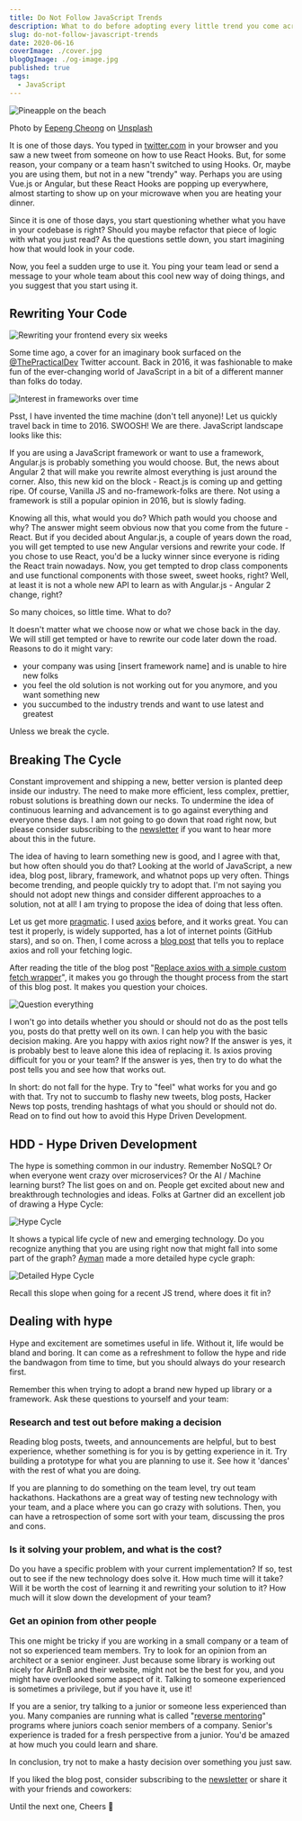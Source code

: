```yaml
---
title: Do Not Follow JavaScript Trends
description: What to do before adopting every little trend you come across
slug: do-not-follow-javascript-trends
date: 2020-06-16
coverImage: ./cover.jpg
blogOgImage: ./og-image.jpg
published: true
tags:
  - JavaScript
---
```


![Pineapple on the beach](./cover.jpg)

<div class="photo-caption">
Photo by <a href="https://unsplash.com/@eepeng?utm_source=unsplash&utm_medium=referral&utm_content=creditCopyText">Eepeng Cheong</a> on <a href="https://unsplash.com/s/photos/trends?utm_source=unsplash&utm_medium=referral&utm_content=creditCopyText">Unsplash</a>
</div>

It is one of those days. You typed in [twitter.com](https://twitter.com/) in
your browser and you saw a new tweet from someone on how to use React Hooks.
But, for some reason, your company or a team hasn't switched to using Hooks.
Or, maybe you are using them, but not in a new "trendy" way. Perhaps you are
using Vue.js or Angular, but these React Hooks are popping up everywhere, almost
starting to show up on your microwave when you are heating your dinner.

Since it is one of those days, you start questioning whether what you have in
your codebase is right? Should you maybe refactor that piece of logic with what
you just read? As the questions settle down, you start imagining how that would
look in your code.

Now, you feel a sudden urge to use it. You ping your team lead or send a
message to your whole team about this cool new way of doing things, and you
suggest that you start using it.

## Rewriting Your Code

![Rewriting your frontend every six weeks](./rewriting-frontend.jpg)

Some time ago, a cover for an imaginary book surfaced on the [@ThePracticalDev](https://twitter.com/ThePracticalDev/status/715623065078644738/photo/1) Twitter account.
Back in 2016, it was fashionable to make fun of the ever-changing world of
JavaScript in a bit of a different manner than folks do today.

![Interest in frameworks over time](./framework-interest.png)

Psst, I have invented the time machine (don't tell anyone)! Let us quickly travel
back in time to 2016. SWOOSH! We are there. JavaScript landscape looks like this:

If you are using a JavaScript framework or want to use a framework,
Angular.js is probably something you would choose. But, the news about
Angular 2 that will make you rewrite almost everything is just around the
corner. Also, this new kid on the block - React.js is coming up and getting ripe.
Of course, Vanilla JS and no-framework-folks are there. Not using a framework
is still a popular opinion in 2016, but is slowly fading.

Knowing all this, what would you do? Which path would you choose and why? The
answer might seem obvious now that you come from the future - React. But if you
decided about Angular.js, a couple of years down the road, you will get tempted to use new
Angular versions and rewrite your code. If you chose to use React, you'd be a lucky
winner since everyone is riding the React train nowadays. Now, you
get tempted to drop class components and use functional components with those
sweet, sweet hooks, right? Well, at least it is not a whole new API to learn as
with Angular.js - Angular 2 change, right?

So many choices, so little time. What to do?

It doesn't matter what we choose now or what we chose back in the day.
We will still get tempted or have to rewrite our code later down the road.
Reasons to do it might vary:

- your company was using [insert framework name] and is unable to hire new folks
- you feel the old solution is not working out for you anymore, and you want something new
- you succumbed to the industry trends and want to use latest and greatest

Unless we break the cycle.

## Breaking The Cycle

Constant improvement and shipping a new, better version is planted deep inside
our industry. The need to make more efficient, less complex, prettier, robust
solutions is breathing down our necks. To undermine the idea of continuous
learning and advancement is to go against everything and everyone these days.
I am not going to go down that road right now, but please consider subscribing
to the [newsletter](/newsletter) if you want to hear more about this in the
future.

The idea of having to learn something new is good, and I agree with that, but how
often should you do that? Looking at the world of JavaScript, a new idea, blog
post, library, framework, and whatnot pops up very often. Things become
trending, and people quickly try to adopt that. I'm not saying you should not
adopt new things and consider different approaches to a solution, not at all! I
am trying to propose the idea of doing that less often.

Let us get more [pragmatic](/). I used
[axios](https://github.com/axios/axios) before, and it works great. You can
test it properly, is widely supported, has a lot of internet points
(GitHub stars), and so on. Then, I come across a
[blog post](https://kentcdodds.com/blog/replace-axios-with-a-simple-custom-fetch-wrapper)
that tells you to replace axios and roll your fetching logic.

After reading the title of the blog post
"[Replace axios with a simple custom fetch wrapper](https://kentcdodds.com/blog/replace-axios-with-a-simple-custom-fetch-wrapper)", it makes you go through the thought process from the start of this blog post.
It makes you question your choices.

![Question everything](./question-everything.jpg)

I won't go into details whether you should or should not do as the post tells
you, posts do that pretty well on its own. I can help you with the basic
decision making. Are you happy with axios right now? If the answer is yes, it
is probably best to leave alone this idea of replacing it. Is axios proving
difficult for you or your team? If the answer is yes, then try to do what the
post tells you and see how that works out.

In short: do not fall for the hype. Try to "feel" what works for you and go
with that. Try not to succumb to flashy new tweets, blog posts, Hacker News top
posts, trending hashtags of what you should or should not do. Read on to find
out how to avoid this Hype Driven Development.

## HDD - Hype Driven Development

The hype is something common in our industry. Remember NoSQL? Or when everyone
went crazy over microservices? Or the AI / Machine learning burst? The list
goes on and on. People get excited about new and breakthrough technologies and
ideas. Folks at Gartner did an excellent job of drawing a Hype Cycle:

![Hype Cycle](./hype-cycle.jpg)

It shows a typical life cycle of new and emerging technology. Do you recognize
anything that you are using right now that might fall into some part of the
graph? [Ayman](https://medium.com/@aymanarif/the-hype-cycle-bdbb1adec14)
made a more detailed hype cycle graph:

![Detailed Hype Cycle](./detailed-hype-cycle.png)

Recall this slope when going for a recent JS trend, where does it fit in?

## Dealing with hype

Hype and excitement are sometimes useful in life. Without it, life would be bland
and boring. It can come as a refreshment to follow the hype and ride the
bandwagon from time to time, but you should always do your research first.

Remember this when trying to adopt a brand new hyped up library or a framework.
Ask these questions to yourself and your team:

### Research and test out before making a decision

Reading blog posts, tweets, and announcements are helpful, but to best
experience, whether something is for you is by getting experience in it. Try
building a prototype for what you are planning to use it. See how it 'dances'
with the rest of what you are doing.

If you are planning to do something on the team level, try out team hackathons.
Hackathons are a great way of testing new technology with your team, and a
place where you can go crazy with solutions. Then, you can have a retrospection
of some sort with your team, discussing the pros and cons.

### Is it solving your problem, and what is the cost?

Do you have a specific problem with your current implementation? If so, test out
to see if the new technology does solve it. How much time will it take? Will it
be worth the cost of learning it and rewriting your solution to it? How much will it slow
down the development of your team?

### Get an opinion from other people

This one might be tricky if you are working in a small company or a team of
not so experienced team members. Try to look for an opinion from an architect or a
senior engineer. Just because some library is working out nicely for AirBnB and
their website, might not be the best for you, and you might have overlooked
some aspect of it. Talking to someone experienced is sometimes a privilege, but
if you have it, use it!

If you are a senior, try talking to a junior or someone less experienced
than you. Many companies are running what is called
"[reverse mentoring](https://www.mindtools.com/pages/article/reverse-mentoring.htm)"
programs where juniors coach senior members of a company. Senior's
experience is traded for a fresh perspective from a junior. You'd be amazed at how
much you could learn and share.

In conclusion, try not to make a hasty decision over something you just saw.

If you liked the blog post, consider subscribing to the
[newsletter](/newsletter) or share it with your friends and coworkers:

Until the next one,
Cheers 🍻

